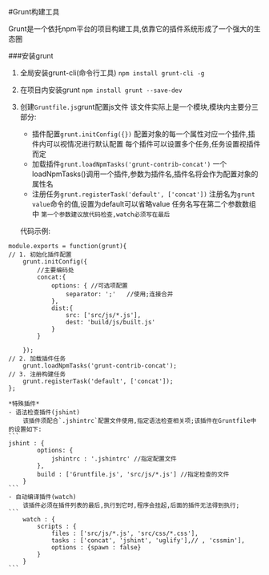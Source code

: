 #Grunt构建工具

Grunt是一个依托npm平台的项目构建工具,依靠它的插件系统形成了一个强大的生态圈

###安装grunt
1. 全局安装grunt-cli(命令行工具)
	`npm install grunt-cli -g`
2. 在项目内安装grunt
	`npm install grunt --save-dev`
3. 创建`Gruntfile.js`grunt配置js文件
	该文件实际上是一个模块,模块内主要分三部分:
	- 插件配置`grunt.initConfig({})`
		配置对象的每一个属性对应一个插件,插件内可以视情况进行默认配置
		每个插件可以设置多个任务,任务设置视插件而定
	- 加载插件`grunt.loadNpmTasks('grunt-contrib-concat')`
		一个loadNpmTasks()调用一个插件,参数为插件名,插件名将会作为配置对象的属性名
	- 注册任务`grunt.registerTask('default', ['concat'])`
		注册名为`grunt value`命令的值,设置为default可以省略value
		任务名写在第二个参数数组中
		`第一个参数建议放代码检查,watch必须写在最后`

	代码示例:
```
module.exports = function(grunt){
// 1. 初始化插件配置
    grunt.initConfig({
        //主要编码处
        concat:{
            options: { //可选项配置
                separator: ';'   //使用;连接合并
            },
            dist:{
                src: ['src/js/*.js'],
                dest: 'build/js/built.js'
            }
        }

    });
// 2. 加载插件任务
    grunt.loadNpmTasks('grunt-contrib-concat');
// 3. 注册构建任务
    grunt.registerTask('default', ['concat']);
};
```

	*特殊插件*
	- 语法检查插件(jshint)
		该插件须配合`.jshintrc`配置文件使用,指定语法检查相关项;该插件在Gruntfile中的设置如下:
	```
	jshint : {
            options: {
                jshintrc : '.jshintrc' //指定配置文件
            },
            build : ['Gruntfile.js', 'src/js/*.js'] //指定检查的文件
        }
	```
	- 自动编译插件(watch)
		该插件必须在插件列表的最后,执行到它时,程序会挂起,后面的插件无法得到执行;
	```
        watch : {
            scripts : {
                files : ['src/js/*.js', 'src/css/*.css'],
                tasks : ['concat', 'jshint', 'uglify'],// , 'cssmin'],
                options : {spawn : false}
            }
        }
	```
		